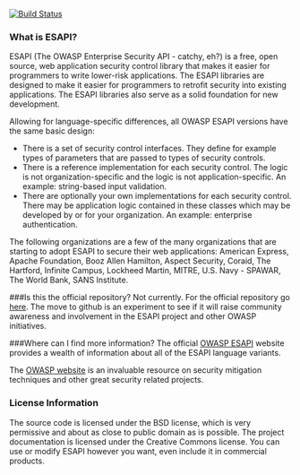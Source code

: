 [![Build Status](https://secure.travis-ci.org/cwhite21/ESAPI-PHP.png?branch=master)](http://travis-ci.org/cwhite21/ESAPI-PHP)
### What is ESAPI?
ESAPI (The OWASP Enterprise Security API - catchy, eh?) is a free, open source, web application security control library that makes it easier for programmers to write lower-risk applications. The ESAPI libraries are designed to make it easier for programmers to retrofit security into existing applications. The ESAPI libraries also serve as a solid foundation for new development.

Allowing for language-specific differences, all OWASP ESAPI versions have the same basic design:

* There is a set of security control interfaces. They define for example types of parameters that are passed to types of security controls.
* There is a reference implementation for each security control. The logic is not organization-specific and the logic is not application-specific. An example: string-based input validation.
* There are optionally your own implementations for each security control. There may be application logic contained in these classes which may be developed by or for your organization. An example: enterprise authentication.

The following organizations are a few of the many organizations that are starting to adopt ESAPI to secure their web applications: American Express, Apache Foundation, Booz Allen Hamilton, Aspect Security, Coraid, The Hartford, Infinite Campus, Lockheed Martin, MITRE, U.S. Navy - SPAWAR, The World Bank, SANS Institute.

###Is this the official repository?
Not currently. For the official repository go [here](http://code.google.com/p/owasp-esapi-php/). The move to github is an experiment to see if it will raise community awareness and involvement in the ESAPI project and other OWASP initiatives.

###Where can I find more information?
The official [OWASP ESAPI](https://www.owasp.org/index.php/Category:OWASP_Enterprise_Security_API) website provides a wealth of information about all of the ESAPI language variants.

The [OWASP website](https://www.owasp.org/index.php/Main_Page) is an invaluable resource on security mitigation techniques and other great security related projects.

### License Information
The source code is licensed under the BSD license, which is very permissive and about as close to public domain as is possible. The project documentation is licensed under the Creative Commons license. You can use or modify ESAPI however you want, even include it in commercial products.